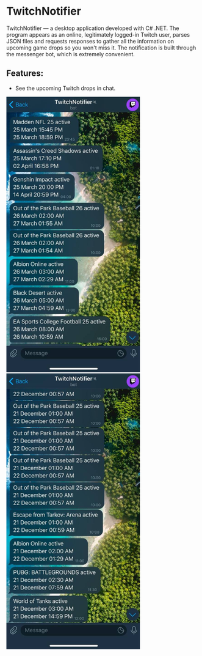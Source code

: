 # TwitchNotifier

TwitchNotifier — a desktop application developed with C# .NET. The program appears as an online, legitimately logged-in Twitch user, parses JSON files and requests responses to gather all the information on upcoming game drops so you won't miss it. The notification is built through the messenger bot, which is extremely convenient. 

## Features:

- See the upcoming Twitch drops in chat.

<p align="left">

  <img src="https://github.com/DmytroMudragel/TwitchNotifier/blob/main/Figuration/1.jpg" alt="Image 1" width="350" style="display:inline-block; margin-right:20px;">

  <img src="https://github.com/DmytroMudragel/TwitchNotifier/blob/main/Figuration/2.jpg" alt="Image 2" width="350" style="display:inline-block;">

</p>
